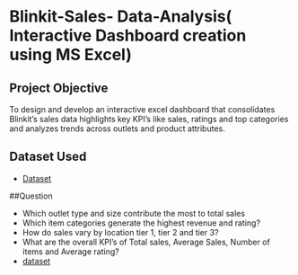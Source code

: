 # Blinkit-Sales- Data-Analysis( Interactive Dashboard creation using MS Excel)
## Project Objective
To design and develop an interactive excel dashboard that consolidates Blinkit’s sales data highlights key KPI’s like sales, ratings and top categories and analyzes trends across outlets and product attributes.
## Dataset Used
-	<a href= https://github.com/Wackywave94/Data-Analysis-Dashboard-/blob/main/BlinkIT%20Excel%20Project.xlsx>Dataset</a>

##Question
-	Which outlet type and size contribute the most to total sales
-	Which item categories generate the highest revenue and rating?
-	How do sales vary by location tier 1, tier 2 and tier 3?
-	What are the overall KPI’s of Total sales, Average Sales, Number of items and Average rating?
- <a href= https://github.com/Wackywave94/Data-Analysis-Dashboard-/blob/main/Dashboard.png>dataset</a>

